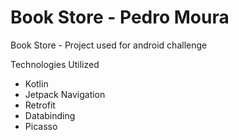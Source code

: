 # Book Store - Pedro Moura
 Book Store - Project used for android challenge

Technologies Utilized

- Kotlin
- Jetpack Navigation
- Retrofit
- Databinding
- Picasso
